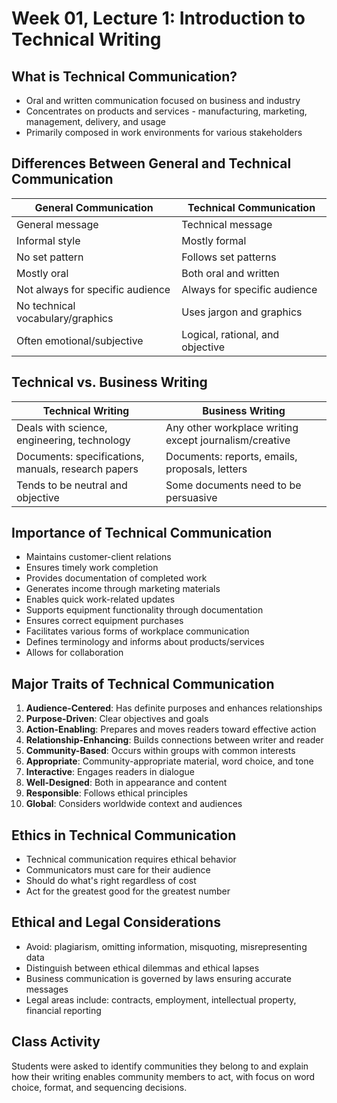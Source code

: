 # Week 01, Lecture 1: Introduction to Technical Writing

## What is Technical Communication?
- Oral and written communication focused on business and industry
- Concentrates on products and services - manufacturing, marketing, management, delivery, and usage
- Primarily composed in work environments for various stakeholders

## Differences Between General and Technical Communication

| General Communication | Technical Communication |
|----------------------|-------------------------|
| General message | Technical message |
| Informal style | Mostly formal |
| No set pattern | Follows set patterns |
| Mostly oral | Both oral and written |
| Not always for specific audience | Always for specific audience |
| No technical vocabulary/graphics | Uses jargon and graphics |
| Often emotional/subjective | Logical, rational, and objective |

## Technical vs. Business Writing

| Technical Writing | Business Writing |
|------------------|------------------|
| Deals with science, engineering, technology | Any other workplace writing except journalism/creative |
| Documents: specifications, manuals, research papers | Documents: reports, emails, proposals, letters |
| Tends to be neutral and objective | Some documents need to be persuasive |

## Importance of Technical Communication
- Maintains customer-client relations
- Ensures timely work completion
- Provides documentation of completed work
- Generates income through marketing materials
- Enables quick work-related updates
- Supports equipment functionality through documentation
- Ensures correct equipment purchases
- Facilitates various forms of workplace communication
- Defines terminology and informs about products/services
- Allows for collaboration

## Major Traits of Technical Communication
1. **Audience-Centered**: Has definite purposes and enhances relationships
2. **Purpose-Driven**: Clear objectives and goals
3. **Action-Enabling**: Prepares and moves readers toward effective action
4. **Relationship-Enhancing**: Builds connections between writer and reader
5. **Community-Based**: Occurs within groups with common interests
6. **Appropriate**: Community-appropriate material, word choice, and tone
7. **Interactive**: Engages readers in dialogue
8. **Well-Designed**: Both in appearance and content
9. **Responsible**: Follows ethical principles
10. **Global**: Considers worldwide context and audiences

## Ethics in Technical Communication
- Technical communication requires ethical behavior
- Communicators must care for their audience
- Should do what's right regardless of cost
- Act for the greatest good for the greatest number

## Ethical and Legal Considerations
- Avoid: plagiarism, omitting information, misquoting, misrepresenting data
- Distinguish between ethical dilemmas and ethical lapses
- Business communication is governed by laws ensuring accurate messages
- Legal areas include: contracts, employment, intellectual property, financial reporting

## Class Activity
Students were asked to identify communities they belong to and explain how their writing enables community members to act, with focus on word choice, format, and sequencing decisions.


